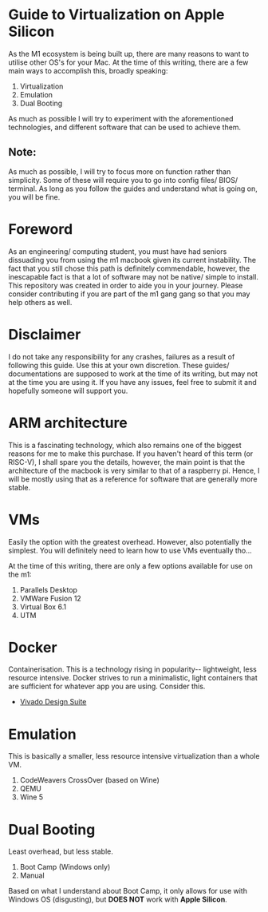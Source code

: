 # Guide to Virtualization on Apple Silicon
As the M1 ecosystem is being built up, there are many reasons to want to utilise other OS's for your Mac. At the time of this writing, there are a few main ways to accomplish this, broadly speaking:
1. Virtualization
2. Emulation
3. Dual Booting

As much as possible I will try to experiment with the aforementioned technologies, and different software that can be used to achieve them.  

## Note: 
As much as possible, I will try to focus more on function rather than simplicity. Some of these will require you to go into config files/ BIOS/ terminal. As long as you follow the guides and understand what is going on, you will be fine.

# Foreword
As an engineering/ computing student, you must have had seniors dissuading you from using the m1 macbook given its current instability. The fact that you still chose this path is definitely commendable, however, the inescapable fact is that a lot of software may not be native/ simple to install. This repository was created in order to aide you in your journey. Please consider contributing if you are part of the m1 gang gang so that you may help others as well.  

# Disclaimer
I do not take any responsibility for any crashes, failures as a result of following this guide. Use this at your own discretion. These guides/ documentations are supposed to work at the time of its writing, but may not at the time you are using it. If you have any issues, feel free to submit it and hopefully someone will support you.

# ARM architecture
This is a fascinating technology, which also remains one of the biggest reasons for me to make this purchase. If you haven't heard of this term (or RISC-V), I shall spare you the details, however, the main point is that the architecture of the macbook is very similar to that of a raspberry pi. Hence, I will be mostly using that as a reference for software that are generally more stable.

# VMs
Easily the option with the greatest overhead. However, also potentially the simplest. You will definitely need to learn how to use VMs eventually tho...  

At the time of this writing, there are only a few options available for use on the m1:
1. Parallels Desktop 
2. VMWare Fusion 12
3. Virtual Box 6.1
4. UTM

# Docker
Containerisation. This is a technology rising in popularity-- lightweight, less resource intensive. Docker strives to run a minimalistic, light containers that are sufficient for whatever app you are using. Consider this.
- [Vivado Design Suite](http://phwl.org/2020/xilinx-vivado-on-ubuntu-using-docker/)

# Emulation
This is basically a smaller, less resource intensive virtualization than a whole VM.
1. CodeWeavers CrossOver (based on Wine)
2. QEMU
3. Wine 5

# Dual Booting
Least overhead, but less stable.
1. Boot Camp (Windows only)
2. Manual

Based on what I understand about Boot Camp, it only allows for use with Windows OS (disgusting), but **DOES NOT** work with **Apple Silicon**.

